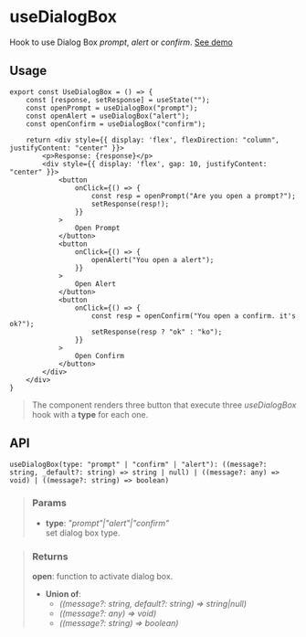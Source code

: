 # useDialogBox
Hook to use Dialog Box _prompt_, _alert_ or _confirm_. [See demo](https://ndriadev.github.io/react-tools/#/hooks/api-dom/useDialogBox)

## Usage

```tsx
export const UseDialogBox = () => {
	const [response, setResponse] = useState("");
	const openPrompt = useDialogBox("prompt");
	const openAlert = useDialogBox("alert");
	const openConfirm = useDialogBox("confirm");

	return <div style={{ display: 'flex', flexDirection: "column", justifyContent: "center" }}>
		<p>Response: {response}</p>
		<div style={{ display: 'flex', gap: 10, justifyContent: "center" }}>
			<button
				onClick={() => {
					const resp = openPrompt("Are you open a prompt?");
					setResponse(resp!);
				}}
			>
				Open Prompt
			</button>
			<button
				onClick={() => {
					openAlert("You open a alert");
				}}
			>
				Open Alert
			</button>
			<button
				onClick={() => {
					const resp = openConfirm("You open a confirm. it's ok?");
					setResponse(resp ? "ok" : "ko");
				}}
			>
				Open Confirm
			</button>
		</div>
	</div>
}
```

> The component renders three button that execute three _useDialogBox_ hook with a __type__ for each one.


## API

```tsx
useDialogBox(type: "prompt" | "confirm" | "alert"): ((message?: string, _default?: string) => string | null) | ((message?: any) => void) | ((message?: string) => boolean)
```

> ### Params
>
> - __type__: _"prompt"|"alert"|"confirm"_  
set dialog box type.
>


> ### Returns
>
> __open__: function to activate dialog box.
> - __Union of__:  
>     - _((message?: string, default?: string) => string|null)_  
>     - _((message?: any) => void)_  
>     - _((message?: string) => boolean)_  
>